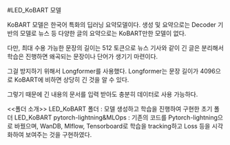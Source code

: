 #LED_KoBART 모델

KoBART 모델은 한국어 특화의 딥러닝 요약모델이다.
생성 및 요약으로는 Decoder 기반의 모델로 뉴스 등 다양한 글의 요약으로는 KoBART만한 모델이 없다.

다만, 최대 수용 가능한 문장의 길이는 512 토큰으로 뉴스 기사와 같이 긴 글은 분리해서 학습은 진행하면 왜곡되는 문장이나 단어가 생기기 마련이다.

그걸 방지하기 위해서 Longformer를 사용했다.
Longformer는 문장 길이가 4096으로 KoBART에 비하면 상당히 긴 것을 알 수 있다.

그렇기 때문에 긴 내용의 문서를 입력 받아도 충분히 데이터로 사용 가능하다.

<<폴더 소개>>
LED_KoBART 폴더 : 모델 생성하고 학습을 진행하여 구현한 초기 폴더
LED_KoBART pytorch-lightning&MLOps : 기존의 코드를 Pytorch-lightning으로 바꿨으며, WanDB, Mlflow, Tensorboard로 학습을 tracking하고 Loss 등을 시각화하여 보여주는 것을 구현하였다.
